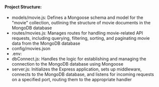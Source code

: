 #### Project Structure:
- models/movie.js: Defines a Mongoose schema and model for the "movie" collection, outlining the structure of movie documents in the MongoDB database
- routes/movies.js: Manages routes for handling movie-related API requests, including querying, filtering, sorting, and paginating movie data from the MongoDB database
- config/movies.json
- .env:
- dbConnect.js: Handles the logic for establishing and managing the connection to the MongoDB database using Mongoose
- server.js: Initializes the Express application, sets up middleware, connects to the MongoDB database, and listens for incoming requests on a specified port, routing them to the appropriate handler
